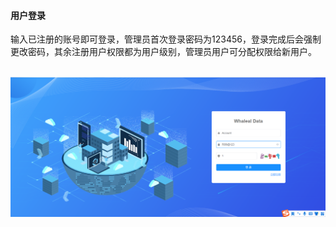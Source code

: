 

#### 			用户登录

​	输入已注册的账号即可登录，管理员首次登录密码为123456，登录完成后会强制更改密码，其余注册用户权限都为用户级别，管理员用户可分配权限给新用户。

​	![image-20230621130728244](../images/image-20230621130728244.png)
